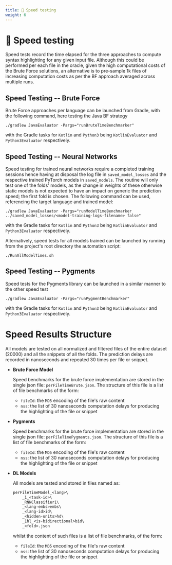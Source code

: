 ```yaml
---
title: 💨 Speed testing
weight: 6
---
```


# 💨 Speed testing

Speed tests record the time elapsed for the three approaches to compute syntax highlighting
for any given input file. Although this could be performed per each file in the oracle,
given the high computational costs of the Brute Force solutions, an alternative is to
pre-sample 1k files of increasing computation costs as per the BF approach averaged across
multiple runs.

## Speed Testing -- Brute Force

Brute Force approaches per language can be launched from Gradle, with the following
command, here testing the Java BF strategy

```shell
./gradlew JavaEvaluator -Pargs="runBruteTimeBenchmarker"
```

with the Gradle tasks for `Kotlin` and `Python3` being `KotlinEvaluator` and
`Python3Evaluator` respectively.

## Speed Testing -- Neural Networks

Speed testing for trained neural networks require a completed training sessions hence
having at disposal the log file in `saved_model_losses` and the respective trained
PyTorch models in `saved_models`. The routine will only test one of the folds'
models, as the change in weights of these otherwise static models is not expected
to have an impact on generic the prediction speed; the first fold is chosen. The
following command can be used, referencing the target language and trained model:

```shell
./gradlew JavaEvaluator -Pargs="runModelTimeBenchmarker ../saved_model_losses/<model-training-logs-filename> false"
```

with the Gradle tasks for `Kotlin` and `Python3` being `KotlinEvaluator` and
`Python3Evaluator` respectively.

Alternatively, speed tests for all models trained can be launched by running from
the project's root directory the automation script:

```shell
./RunAllModelTimes.sh
```

## Speed Testing -- Pygments

Speed tests for the Pygments library can be launched in a similar manner to the other
speed test

```shell
./gradlew JavaEvaluator -Pargs="runPygmentBenchmarker"
```

with the Gradle tasks for `Kotlin` and `Python3` being `KotlinEvaluator` and
`Python3Evaluator` respectively.

# Speed Results Structure

All models are tested on all normalized and filtered files of the entire dataset (20000) and all the snippets of all the folds.
The prediction delays are recorded in nanoseconds and repeated 30 times per file or snippet.

- **Brute Force Model**

    Speed benchmarks for the brute force implementation are stored in the single json file: `perFileTimeBrute.json`.
    The structure of this file is a list of file benchmarks of the form:
    - `fileId`: the `MD5` encoding of the file's raw content
    - `nss`: the list of 30 nanoseconds computation delays for producing the highlighting of the file or snippet

- **Pygments**

    Speed benchmarks for the brute force implementation are stored in the single json file: `perFileTimePygments.json`.
    The structure of this file is a list of file benchmarks of the form:
    - `fileId`: the `MD5` encoding of the file's raw content
    - `nss`: the list of 30 nanoseconds computation delays for producing the highlighting of the file or snippet

- **DL Models**

    All models are tested and stored in files named as:

    ```txt
    perFileTimeModel_<lang>\
        _1_<task-id>\
        _RNNClassifier1\
        _<lang-embs>embs\
        _<lang-id>id\
        _<hidden-units>hd\
        _1hl_<is-bidirectional>bid\
        _<fold>.json
    ```
    whilst the content of such files is a list of file benchmarks, of the form:
    - `fileId`: the `MD5` encoding of the file's raw content
    - `nss`: the list of 30 nanoseconds computation delays for producing the highlighting of the file or snippet
